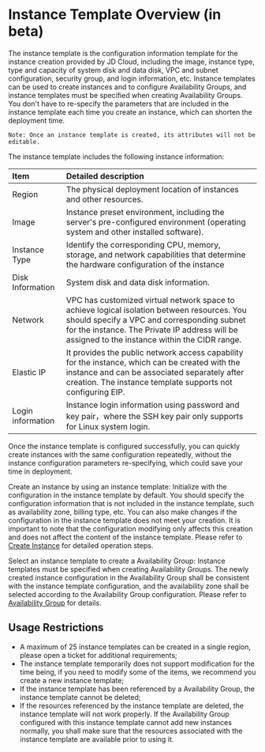 # Instance Template Overview (in beta)
The instance template is the configuration information template for the instance creation provided by JD Cloud, including the image, instance type, type and capacity of system disk and data disk, VPC and subnet configuration, security group, and login information, etc. Instance templates can be used to create instances and to configure Availability Groups, and instance templates must be specified when creating  Availability Groups. You don't have to re-specify the parameters that are included in the instance template each time you create an instance, which can shorten the deployment time.
	
	Note: Once an instance template is created, its attributes will not be editable.

The instance template includes the following instance information:

Item | Detailed description
:---|:---
Region | The physical deployment location of instances and other resources.
Image | Instance preset environment, including the server's pre-configured environment (operating system and other installed software).
Instance Type | Identify the corresponding CPU, memory, storage, and network capabilities that determine the hardware configuration of the instance
Disk Information|System disk and data disk information.
Network | VPC has customized virtual network space to achieve logical isolation between resources. You should specify a VPC and corresponding subnet for the instance. The Private IP address will be assigned to the instance within the CIDR range.
Elastic IP | It provides the public network access capability for the instance, which can be created with the instance and can be associated separately after creation. The instance template supports not configuring EIP.
Login information | Instance login information using password and key pair，where the SSH key pair only supports for Linux system login.

Once the instance template is configured successfully, you can quickly create instances with the same configuration repeatedly, without the instance configuration parameters re-specifying, which could save your time in deployment.

Create an instance by using an instance template: Initialize with the configuration in the instance template by default. You should specify the configuration information that is not included in the instance template, such as availability zone, billing type, etc. You can also make changes if the configuration in the instance template does not meet your creation. It is important to note that the configuration modifying only affects this creation and does not affect the content of the instance template. Please refer to [Create Instance](../Instance/Create-Instance.md) for detailed operation steps.

Select an instance template to create a Availability Group: Instance templates must be specified when creating Availability Groups. The newly created instance configuration in the Availability Group shall be consistent with the instance template configuration, and the availability zone shall be selected according to the Availability Group configuration. Please refer to [Availability Group](../../../Availability-Group/Introduction/Product-Overview.md) for details.

## Usage Restrictions

* A maximum of 25 instance templates can be created in a single region, please open a ticket for additional requirements;
* The instance template temporarily does not support modification for the time being, if you need to modify some of the items, we recommend you create a new instance template;
* If the instance template has been referenced by a Availability Group, the instance template cannot be deleted;
* If the resources referenced by the instance template are deleted, the instance template will not work properly. If the Availability Group configured with this instance template cannot add new instances normally, you shall make sure that the resources associated with the instance template are available prior to using it.

